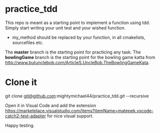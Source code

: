 # practice_tdd
This repo is meant as a starting point to implement a function using tdd.
Simply start writing your unit test and your wished function.
* my_method should be replaced by your function, in all cmakelists, sourcefiles etc.

The **master** branch is the starting point for practicing any task.
The **bowlingGame** branch is the starting point for the bowling game katta from http://www.butunclebob.com/ArticleS.UncleBob.TheBowlingGameKata.

# Clone it
git clone git@github.com:mightymichael44/practice_tdd.git --recursive

Open it in Visual Code and add the extension https://marketplace.visualstudio.com/items?itemName=matepek.vscode-catch2-test-adapter for nice visual support.

Happy testing.
